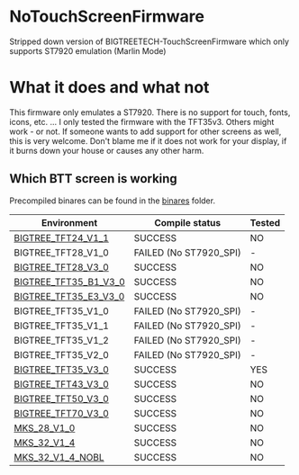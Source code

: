 # NoTouchScreenFirmware
Stripped down version of BIGTREETECH-TouchScreenFirmware which only supports ST7920 emulation (Marlin Mode)

# What it does and what not
This firmware only emulates a ST7920. There is no support for touch, fonts, icons, etc. ...
I only tested the firmware with the TFT35v3. Others might work - or not. If someone wants to add support for other screens as well, this is very welcome. Don't blame me if it does not work for your display, if it burns down your house or causes any other harm.

## Which BTT screen is working
Precompiled binares can be found in the [binares](binaries) folder.

| Environment                                              | Compile status         | Tested |
|----------------------------------------------------------|------------------------|--------|
| [BIGTREE_TFT24_V1_1](binaries/BIGTREE_TFT24_V1_1)        | SUCCESS                | NO     |
| BIGTREE_TFT28_V1_0                                       | FAILED (No ST7920_SPI) | -      |
| [BIGTREE_TFT28_V3_0](binaries/BIGTREE_TFT28_V3_0)        | SUCCESS                | NO     |
| [BIGTREE_TFT35_B1_V3_0](binaries/BIGTREE_TFT35_B1_V3_0)  | SUCCESS                | NO     |
| [BIGTREE_TFT35_E3_V3_0](binaries/BIGTREE_TFT35_E3_V3_0)  | SUCCESS                | NO     |
| BIGTREE_TFT35_V1_0                                       | FAILED (No ST7920_SPI) | -      |
| BIGTREE_TFT35_V1_1                                       | FAILED (No ST7920_SPI) | -      |
| BIGTREE_TFT35_V1_2                                       | FAILED (No ST7920_SPI) | -      |
| BIGTREE_TFT35_V2_0                                       | FAILED (No ST7920_SPI) | -      |
| [BIGTREE_TFT35_V3_0](binaries/BIGTREE_TFT35_V3_0)        | SUCCESS                | YES    |
| [BIGTREE_TFT43_V3_0](binaries/BIGTREE_TFT43_V3_0)        | SUCCESS                | NO     |
| [BIGTREE_TFT50_V3_0](binaries/BIGTREE_TFT50_V3_0)        | SUCCESS                | NO     |
| [BIGTREE_TFT70_V3_0](binaries/BIGTREE_TFT70_V3_0)        | SUCCESS                | NO     |
| [MKS_28_V1_0](binaries/MKS_28_V1_0)                      | SUCCESS                | NO     |
| [MKS_32_V1_4](binaries/MKS_32_V1_4)                      | SUCCESS                | NO     |
| [MKS_32_V1_4_NOBL](binaries/MKS_32_V1_4_NOBL)            | SUCCESS                | NO     |
